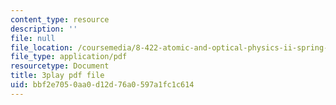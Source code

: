 ```yaml
---
content_type: resource
description: ''
file: null
file_location: /coursemedia/8-422-atomic-and-optical-physics-ii-spring-2013/bbf2e7050aa0d12d76a0597a1fc1c614_r6OUO3an7-0.pdf
file_type: application/pdf
resourcetype: Document
title: 3play pdf file
uid: bbf2e705-0aa0-d12d-76a0-597a1fc1c614
---
```

